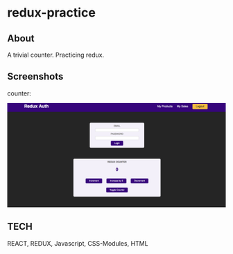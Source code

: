 # redux-practice

## About

A trivial counter. Practicing redux.

## Screenshots

counter:

![screen shot of landing page of Hear Me](/src/Images/counter.png)

## TECH

REACT, REDUX, Javascript, CSS-Modules, HTML
